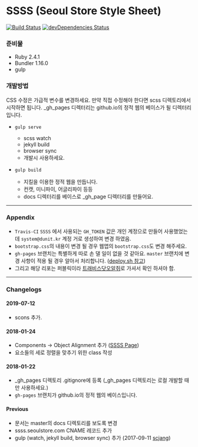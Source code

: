 # SSSS (Seoul Store Style Sheet)

[![Build Status](https://travis-ci.org/seoulstore/ssss.svg?branch=master)](https://travis-ci.org/seoulstore/ssss)
[![devDependencies Status](https://david-dm.org/seoulstore/ssss/dev-status.svg)](https://david-dm.org/seoulstore/ssss?type=dev)
 
### 준비물

* Ruby 2.4.1
* Bundler 1.16.0
* gulp

### 개발방법

CSS 수정은 가급적 변수를 변경하세요. 만약 직접 수정해야 한다면 scss 디렉토리에서 시작하면 됩니다.
_gh_pages 디렉터리는 github.io의 정적 웹의 베이스가 될 디렉터리입니다.

* `gulp serve`
  * scss watch
  * jekyll build
  * browser sync
  * 개발시 사용하세요.
  
* `gulp build`
  * 지킬을 이용한 정적 웹을 만듭니다.
  * 컨캣, 미니파이, 어글리파이 등등
  * docs 디렉터리를 베이스로 _gh_page 디렉터리를 만들어요.
---
### Appendix
  * `Travis-CI` `SSSS` 에서 사용되는 `GH_TOKEN` 값은 개인 계정으로 만들어 사용했었는데 `system@dunit.kr` 계정 거로 생성하여 변경 하였음.
  * `bootstrap.css`의 내용이 변경 될 경우 웹앱의 `bootstrap.css`도 변경 해주세요.
  * `gh-pages` 브랜치는 특별하게 따로 손 댈 일이 없을 것 같아요. `master` 브랜치에 변경 사항이 적용 될 경우 알아서 처리합니다. ([deploy.sh 참고](https://github.com/seoulstore/ssss/blob/master/deploy.sh))
  * 그리고 해당 리포는 퍼블릭이라 [트래비스닷오알쥐](https://travis-ci.org)로 가셔서 확인 하셔야 함.
---

### Changelogs

#### 2019-07-12 
* scons 추가.

#### 2018-01-24 
* Components -> Object Alignment 추가 ([SSSS Page](http://ssss.seoulstore.com/components/#object-alignment))
* 요소들의 세로 정렬을 맞추기 위한 class 작성

#### 2018-01-22
* _gh_pages 디렉토리 .gitignore에 등록 (_gh_pages 디렉토리는 로컬 개발할 때만 사용하세요.)
* `gh-pages` 브랜치가 github.io의 정적 웹의 베이스입니다.

#### Previous

* 문서는 master의 docs 디렉토리를 보도록 변경
* ssss.seoulstore.com CNAME 레코드 추가
* gulp (watch, jekyll build, browser sync) 추가 (2017-09-11 [scjang](https://github.com/scjang))

